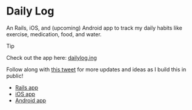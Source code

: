 # Daily Log

An Rails, iOS, and (upcoming) Android app to track my daily habits like exercise, medication, food, and water.

> [!TIP]
> Check out the app here: [dailylog.ing](https://dailylog.ing)

Follow along with [this tweet](https://x.com/joemasilotti/status/1732051026226938343?s=20) for more updates and ideas as I build this in public!

* [Rails app](rails/)
* [iOS app](ios/)
* [Android app](android/)
